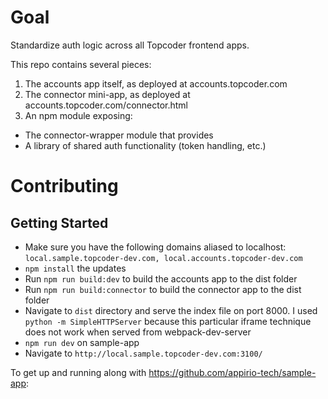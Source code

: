 # Goal

Standardize auth logic across all Topcoder frontend apps.

This repo contains several pieces:

1. The accounts app itself, as deployed at accounts.topcoder.com
2. The connector mini-app, as deployed at accounts.topcoder.com/connector.html
3. An npm module exposing:
  - The connector-wrapper module that provides 
  - A library of shared auth functionality (token handling, etc.)

# Contributing

## Getting Started

- Make sure you have the following domains aliased to localhost: ``local.sample.topcoder-dev.com, local.accounts.topcoder-dev.com``
- ``npm install`` the updates
- Run ``npm run build:dev`` to build the accounts app to the dist folder
- Run ``npm run build:connector`` to build the connector app to the dist folder
- Navigate to ``dist`` directory and serve the index file on port 8000. I used ``python -m SimpleHTTPServer`` because this particular iframe technique does not work when served from webpack-dev-server
- ``npm run dev`` on sample-app
- Navigate to ``http://local.sample.topcoder-dev.com:3100/``

To get up and running along with https://github.com/appirio-tech/sample-app:

